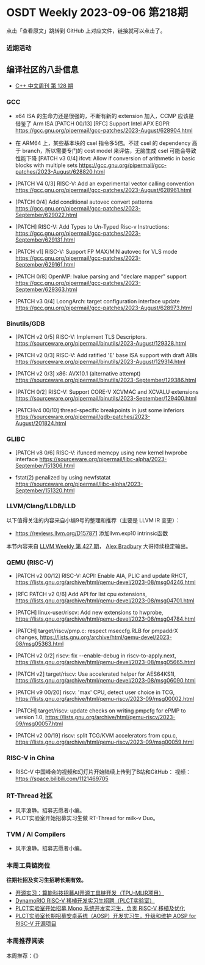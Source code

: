 # OSDT Weekly 2023-09-06 第218期

点击「查看原文」跳转到 GitHub 上对应文件，链接就可以点击了。

### 近期活动

## 编译社区的八卦信息

- [C++ 中文周刊 第 128 期](https://mp.weixin.qq.com/s/yz6D9eBOIcD4_Nzs9NBLyA)

### GCC

- x64 ISA 的生命力还是很强的，不断有新的 extension 加入，CCMP 应该是借鉴了 Arm ISA
  [PATCH 00/13] [RFC] Support Intel APX EGPR
  https://gcc.gnu.org/pipermail/gcc-patches/2023-August/628904.html

- 在 ARM64 上，某些基本块的 csel 指令多5倍。不过 csel 的 dependency 高于 branch，所以需要专门的 cost model 来评估，无脑生成 csel 可能会导致性能下降
  [PATCH v3 0/4] ifcvt: Allow if conversion of arithmetic in basic blocks with multiple sets
  https://gcc.gnu.org/pipermail/gcc-patches/2023-August/628820.html

- [PATCH V4 0/3] RISC-V: Add an experimental vector calling convention
  https://gcc.gnu.org/pipermail/gcc-patches/2023-August/628961.html

- [PATCH 0/4] Add conditional autovec convert patterns
  https://gcc.gnu.org/pipermail/gcc-patches/2023-September/629022.html

- [PATCH] RISC-V: Add Types to Un-Typed Risc-v Instructions:
  https://gcc.gnu.org/pipermail/gcc-patches/2023-September/629131.html

- [PATCH v1] RISC-V: Support FP MAX/MIN autovec for VLS mode
  https://gcc.gnu.org/pipermail/gcc-patches/2023-September/629161.html

- [PATCH 0/8] OpenMP: lvalue parsing and "declare mapper" support
  https://gcc.gnu.org/pipermail/gcc-patches/2023-September/629363.html

- [PATCH v3 0/4] LoongArch: target configuration interface update
  https://gcc.gnu.org/pipermail/gcc-patches/2023-August/628973.html

### Binutils/GDB

- [PATCH v2 0/5] RISC-V: Implement TLS Descriptors.
  https://sourceware.org/pipermail/binutils/2023-August/129328.html

- [PATCH v2 0/3] RISC-V: Add ratified 'E' base ISA support with draft ABIs
  https://sourceware.org/pipermail/binutils/2023-August/129314.html

- [PATCH v2 0/3] x86: AVX10.1 (alternative attempt)
  https://sourceware.org/pipermail/binutils/2023-September/129386.html

- [PATCH 0/2] RISC-V: Support CORE-V XCVMAC and XCVALU extensions
  https://sourceware.org/pipermail/binutils/2023-September/129400.html

- [PATCHv4 00/10] thread-specific breakpoints in just some inferiors
  https://sourceware.org/pipermail/gdb-patches/2023-August/201824.html

### GLIBC

- [PATCH v8 0/6] RISC-V: ifunced memcpy using new kernel hwprobe interface
  https://sourceware.org/pipermail/libc-alpha/2023-September/151306.html

- fstat(2) penalized by using newfstatat
  https://sourceware.org/pipermail/libc-alpha/2023-September/151320.html

### LLVM/Clang/LLDB/LLD


以下值得关注的内容来自小编9号的整理和推荐（主要是 LLVM IR 变更）：

- https://reviews.llvm.org/D157871 添加llvm.exp10 intrinsic函数

本节内容来自 [LLVM Weekly 第 427 期](http://llvmweekly.org/issue/427)，
[Alex Bradbury](https://www.linkedin.com/in/alex-bradbury/) 大哥持续稳定输出。

### QEMU (RISC-V)


- [PATCH v2 00/12] RISC-V: ACPI: Enable AIA, PLIC and update RHCT,
  https://lists.gnu.org/archive/html/qemu-devel/2023-08/msg04246.html

- [RFC PATCH v2 0/6] Add API for list cpu extensions,
  https://lists.gnu.org/archive/html/qemu-devel/2023-08/msg04701.html

- [PATCH] linux-user/riscv: Add new extensions to hwprobe,
  https://lists.gnu.org/archive/html/qemu-devel/2023-08/msg04784.html

- [PATCH] target/riscv/pmp.c: respect mseccfg.RLB for pmpaddrX changes,
  https://lists.gnu.org/archive/html/qemu-devel/2023-08/msg05363.html

- [PATCH v2 0/2] riscv: fix --enable-debug in riscv-to-apply.next,
  https://lists.gnu.org/archive/html/qemu-devel/2023-08/msg05665.html

- [PATCH v2] target/riscv: Use accelerated helper for AES64KS1I,
  https://lists.gnu.org/archive/html/qemu-devel/2023-08/msg06090.html

- [PATCH v9 00/20] riscv: 'max' CPU, detect user choice in TCG,
  https://lists.gnu.org/archive/html/qemu-riscv/2023-09/msg00002.html

- [PATCH] target/riscv: update checks on writing pmpcfg for ePMP to version 1.0,
  https://lists.gnu.org/archive/html/qemu-riscv/2023-09/msg00057.html

- [PATCH v2 00/19] riscv: split TCG/KVM accelerators from cpu.c,
  https://lists.gnu.org/archive/html/qemu-riscv/2023-09/msg00059.html 

### RISC-V in China

- RISC-V 中国峰会的视频和幻灯片开始陆续上传到了B站和GitHub：
  视频： https://space.bilibili.com/1121469705

### RT-Thread 社区

- 风平浪静。招募志愿者小编。
- PLCT实验室开始招募实习生做 RT-Thread for milk-v Duo。

### TVM / AI Compilers

- 风平浪静。招募志愿者小编。

### 本周工具链岗位

**往期社招及实习生招聘长期有效。**

- [开源实习：算能科技招募AI开源工具链开发（TPU-MLIR项目）](https://mp.weixin.qq.com/s/IBJh0ip4k11PzIMZecsWSw)
- [DynamoRIO RISC-V 移植开发实习生招聘（PLCT实验室）](https://mp.weixin.qq.com/s/J_5TjT6DOqeOXJXQI5VQxw)
- [PLCT实验室开始招募 Mono 系统开发实习生，负责 RISC-V 移植及优化](https://mp.weixin.qq.com/s/whEW7Hay1jIP1tBzIPay1A)
- [PLCT实验室长期招募安卓系统（AOSP）开发实习生，升级和维护 AOSP for RISC-V 开源项目](https://mp.weixin.qq.com/s/dJP2cEB1nex2inR5c-cJog)


### 本周推荐阅读

本周推荐：《》

